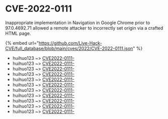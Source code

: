 # CVE-2022-0111

Inappropriate implementation in Navigation in Google Chrome prior to 97.0.4692.71 allowed a remote attacker to incorrectly set origin via a crafted HTML page.

{% embed url="https://github.com/Live-Hack-CVE/full_database/blob/main/cves/2022/CVE-2022-0111.json" %}


* huihuo123 ~> [CVE2022-0111-](https://www.alice-snow.ru/2022/database/cve-2022-0111/cve2022-0111--huihuo123)
* huihuo123 ~> [CVE2022-0111-](https://www.alice-snow.ru/2022/database/cve-2022-0111/cve2022-0111--huihuo123)
* huihuo123 ~> [CVE2022-0111-](https://www.alice-snow.ru/2022/database/cve-2022-0111/cve2022-0111--huihuo123)
* huihuo123 ~> [CVE2022-0111-](https://www.alice-snow.ru/2022/database/cve-2022-0111/cve2022-0111--huihuo123)
* huihuo123 ~> [CVE2022-0111-](https://www.alice-snow.ru/2022/database/cve-2022-0111/cve2022-0111--huihuo123)
* huihuo123 ~> [CVE2022-0111-](https://www.alice-snow.ru/2022/database/cve-2022-0111/cve2022-0111--huihuo123)
* huihuo123 ~> [CVE2022-0111-](https://www.alice-snow.ru/2022/database/cve-2022-0111/cve2022-0111--huihuo123)
* huihuo123 ~> [CVE2022-0111-](https://www.alice-snow.ru/2022/database/cve-2022-0111/cve2022-0111--huihuo123)
* huihuo123 ~> [CVE2022-0111-](https://www.alice-snow.ru/2022/database/cve-2022-0111/cve2022-0111--huihuo123)
* huihuo123 ~> [CVE2022-0111-](https://www.alice-snow.ru/2022/database/cve-2022-0111/cve2022-0111--huihuo123)
* huihuo123 ~> [CVE2022-0111-](https://www.alice-snow.ru/2022/database/cve-2022-0111/cve2022-0111--huihuo123)